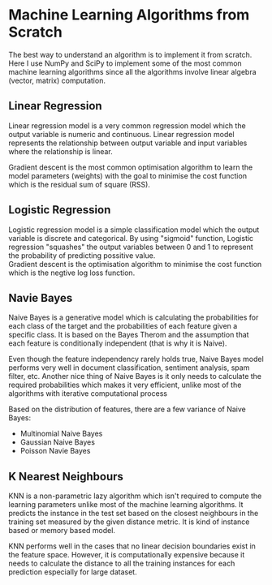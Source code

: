 # Machine Learning Algorithms from Scratch
The best way to understand an algorithm is to implement it from scratch. Here I use NumPy and SciPy to implement some of the most common machine learning algorithms since all the algorithms involve linear algebra (vector, matrix) computation.

## Linear Regression
Linear regression model is a very common regression model which the output variable is numeric and continuous. Linear regression model represents the relationship between output variable and input variables where the relationship is linear.

Gradient descent is the most common optimisation algorithm to learn the model parameters (weights) with the goal to minimise the cost function which is the residual sum of square (RSS).

## Logistic Regression
Logistic regression model is a simple classification model which the output variable is discrete and categorical. By using "sigmoid" function, Logistic regression "squashes" the output variables between 0 and 1 to represent the probability of predicting possitive value.     
Gradient descent is the optimisation algorithm to minimise the cost function which is the negtive log loss function.

## Navie Bayes
Naive Bayes is a generative model which is calculating the probabilities for each class of the target and the probabilities of each feature given a specific class. It is based on the Bayes Therom and the assumption that each feature is conditionally independent (that is why it is Naive).

Even though the feature independency rarely holds true, Naive Bayes model performs very well in document classification, sentiment analysis, spam filter, etc. Another nice thing of Naive Bayes is it only needs to calculate the required probabilities which makes it very efficient, unlike most of the algorithms with iterative computational process

Based on the distribution of features, there are a few variance of Naive Bayes:
* Multinomial Naive Bayes
* Gaussian Naive Bayes
* Poisson Navie Bayes

## K Nearest Neighbours
KNN is a non-parametric lazy algorithm which isn't required to compute the learning parameters unlike most of the machine learning algorithms. It predicts the instance in the test set based on the closest neighbours in the training set measured by the given distance metric. It is kind of instance based or memory based model.

KNN performs well in the cases that no linear decision boundaries exist in the feature space. However, it is computationally expensive because it needs to calculate the distance to all the training instances for each prediction especially for large dataset.
